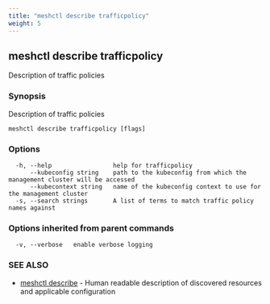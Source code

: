 ```yaml
---
title: "meshctl describe trafficpolicy"
weight: 5
---
```

## meshctl describe trafficpolicy

Description of traffic policies

### Synopsis

Description of traffic policies

```
meshctl describe trafficpolicy [flags]
```

### Options

```
  -h, --help                 help for trafficpolicy
      --kubeconfig string    path to the kubeconfig from which the management cluster will be accessed
      --kubecontext string   name of the kubeconfig context to use for the management cluster
  -s, --search strings       A list of terms to match traffic policy names against
```

### Options inherited from parent commands

```
  -v, --verbose   enable verbose logging
```

### SEE ALSO

* [meshctl describe](../meshctl_describe)	 - Human readable description of discovered resources and applicable configuration

